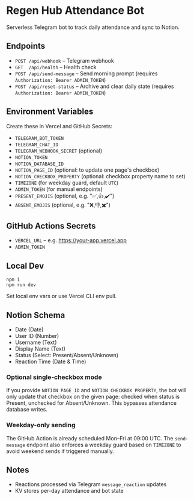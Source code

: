 # Regen Hub Attendance Bot

Serverless Telegram bot to track daily attendance and sync to Notion.

## Endpoints
- `POST /api/webhook` – Telegram webhook
- `GET  /api/health` – Health check
- `POST /api/send-message` – Send morning prompt (requires `Authorization: Bearer ADMIN_TOKEN`)
- `POST /api/reset-status` – Archive and clear daily state (requires `Authorization: Bearer ADMIN_TOKEN`)

## Environment Variables
Create these in Vercel and GitHub Secrets:

- `TELEGRAM_BOT_TOKEN`
- `TELEGRAM_CHAT_ID`
- `TELEGRAM_WEBHOOK_SECRET` (optional)
- `NOTION_TOKEN`
- `NOTION_DATABASE_ID`
- `NOTION_PAGE_ID` (optional: to update one page's checkbox)
- `NOTION_CHECKBOX_PROPERTY` (optional: checkbox property name to set)
- `TIMEZONE` (for weekday guard, default `UTC`)
- `ADMIN_TOKEN` (for manual endpoints)
- `PRESENT_EMOJIS` (optional, e.g. "✅,👍,✔️")
- `ABSENT_EMOJIS` (optional, e.g. "❌,👎,✖️")

## GitHub Actions Secrets
- `VERCEL_URL` – e.g. https://your-app.vercel.app
- `ADMIN_TOKEN`

## Local Dev
```
npm i
npm run dev
```

Set local env vars or use Vercel CLI env pull.

## Notion Schema
- Date (Date)
- User ID (Number)
- Username (Text)
- Display Name (Text)
- Status (Select: Present/Absent/Unknown)
- Reaction Time (Date & Time)

### Optional single-checkbox mode
If you provide `NOTION_PAGE_ID` and `NOTION_CHECKBOX_PROPERTY`, the bot will only update that checkbox on the given page: checked when status is Present, unchecked for Absent/Unknown. This bypasses attendance database writes.

### Weekday-only sending
The GitHub Action is already scheduled Mon–Fri at 09:00 UTC. The `send-message` endpoint also enforces a weekday guard based on `TIMEZONE` to avoid weekend sends if triggered manually.

## Notes
- Reactions processed via Telegram `message_reaction` updates
- KV stores per-day attendance and bot state

